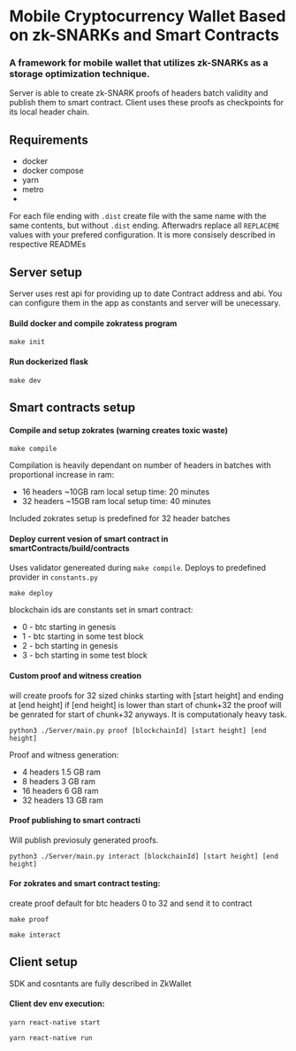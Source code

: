 # Mobile Cryptocurrency Wallet Based on zk-SNARKs and Smart Contracts

### A framework for mobile wallet that utilizes zk-SNARKs as a storage optimization technique. 
Server is able to create zk-SNARK proofs of headers batch validity and publish them to smart contract. Client uses these proofs as checkpoints for its local header chain.

## Requirements
- docker
- docker compose
- yarn
- metro
- 

For each file ending with `.dist` create file with the same name with the same contents, but without `.dist` ending. Afterwadrs replace all `REPLACEME` values with your prefered configuration.
It is more consisely described in respective READMEs

## Server setup

Server uses rest api for providing up to date Contract address and abi. You can configure them in the app as constants and server will be unecessary.
#### Build docker and compile zokratess program

    make init

#### Run dockerized flask

    make dev

## Smart contracts setup
#### Compile and setup zokrates (warning creates toxic waste)

    make compile

Compilation is heavily dependant on number of headers in batches with proportional increase in ram:
- 16 headers ~10GB ram local setup time: 20 minutes
- 32 headers ~15GB ram local setup time: 40 minutes

Included zokrates setup is predefined for 32 header batches

#### Deploy current vesion of smart contract in smartContracts/build/contracts
Uses validator genereated during `make compile`. Deploys to predefined provider in `constants.py`

    make deploy 

blockchain ids are constants set in smart contract:

- 0 - btc starting in genesis  
- 1 - btc starting in some test block   
- 2 - bch starting in genesis
- 3 - bch starting in some test block


#### Custom proof and witness creation
will create proofs for 32 sized chinks starting with [start height] and ending at [end height] if [end height] is lower than start of chunk+32 the proof will be genrated for start of chunk+32 anyways. It is computationaly heavy task.

    python3 ./Server/main.py proof [blockchainId] [start height] [end height]

Proof and witness generation:
- 4 headers 1.5 GB ram
- 8 headers 3 GB ram
- 16 headers 6 GB ram
- 32 headers 13 GB ram

#### Proof publishing to smart contracti
Will publish previosuly generated proofs. 
    
    python3 ./Server/main.py interact [blockchainId] [start height] [end height]


#### For zokrates and smart contract testing:
create proof default for btc headers 0 to 32 and send it to contract 

    make proof

    make interact


## Client setup
  SDK and cosntants are fully described in ZkWallet

#### Client dev env execution:
    yarn react-native start

    yarn react-native run

